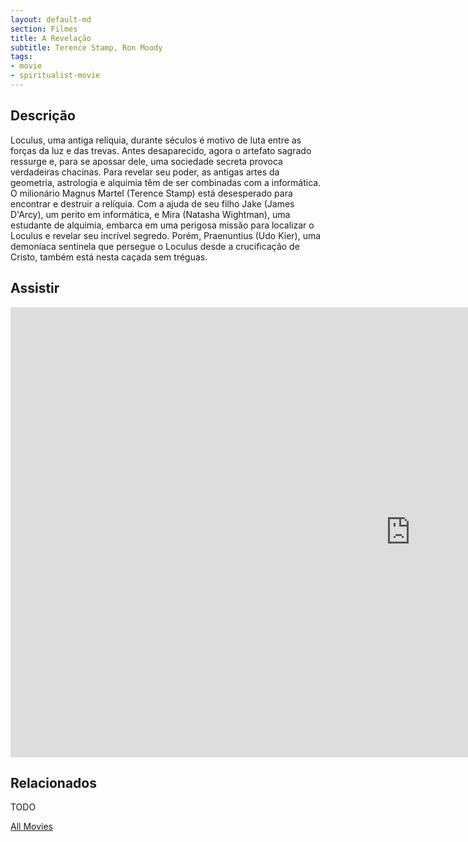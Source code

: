 ```yaml
---
layout: default-md
section: Filmes
title: A Revelação
subtitle: Terence Stamp, Ron Moody
tags: 
- movie
- spiritualist-movie
---
```


## Descrição
Loculus, uma antiga relíquia, durante séculos é motivo de luta entre as forças da luz e das trevas. Antes desaparecido, agora o artefato sagrado ressurge e, para se apossar dele, uma sociedade secreta provoca verdadeiras chacinas. Para revelar seu poder, as antigas artes da geometria, astrologia e alquimia têm de ser combinadas com a informática. O milionário Magnus Martel (Terence Stamp) está desesperado para encontrar e destruir a relíquia. Com a ajuda de seu filho Jake (James D'Arcy), um perito em informática, e Mira (Natasha Wightman), uma estudante de alquimia, embarca em uma perigosa missão para localizar o Loculus e revelar seu incrível segredo. Porém, Praenuntius (Udo Kier), uma demoníaca sentinela que persegue o Loculus desde a crucificação de Cristo, também está nesta caçada sem tréguas. 

## Assistir
<iframe width="1280" height="720" src="https://www.youtube.com/embed/seVfllfYQjQ" frameborder="0" allow="accelerometer; autoplay; encrypted-media; gyroscope; picture-in-picture" allowfullscreen></iframe>

## Relacionados
TODO  


<a href="/movies" class="button">All Movies</a>